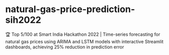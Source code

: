 # natural-gas-price-prediction-sih2022
🏆 Top 5/100 at Smart India Hackathon 2022 | Time-series forecasting for natural gas prices using ARIMA and LSTM models with interactive Streamlit dashboards, achieving 25% reduction in prediction error
